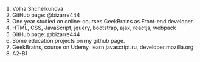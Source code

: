 1. Volha Shchelkunova
2. GitHub page: @bizarre444
3. One year studied on online-courses GeekBrains as Front-end developer.
4. HTML, CSS, JavaScript, jquery, bootstrap, ajax, reactjs, webpack
5. GitHub page: @bizarre444
6. Some education projects on my github page.
7. GeekBrains, course on Udemy, learn.javascript.ru, developer.mozilla.org
8. A2-B1